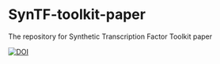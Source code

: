 # SynTF-toolkit-paper
The repository for Synthetic Transcription Factor Toolkit paper

[![DOI](https://zenodo.org/badge/310325683.svg)](https://zenodo.org/badge/latestdoi/310325683)
